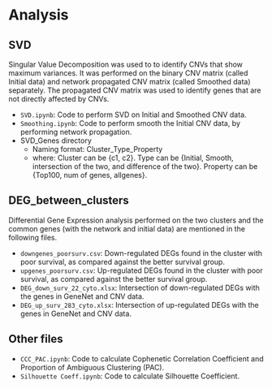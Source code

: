 # Analysis

## SVD

Singular Value Decomposition was used to to identify CNVs that show maximum variances. It was performed on the binary CNV matrix (called Initial data) and network propagated CNV matrix (called Smoothed data) separately. The propagated CNV matrix was used to identify genes that are not directly affected by CNVs.

-   `SVD.ipynb`: Code to perform SVD on Initial and Smoothed CNV data.
-   `Smoothing.ipynb`: Code to perform smooth the Initial CNV data, by performing network propagation.
-   SVD_Genes directory
    -   Naming format: Cluster_Type_Property
    -   where: Cluster can be {c1, c2}.
        Type can be {Initial, Smooth, intersection of the two, and difference of the two}.
        Property can be {Top100, num of genes, allgenes}.

## DEG_between_clusters

Differential Gene Expression analysis performed on the two clusters and the common genes (with the network and initial data) are mentioned in the following files.

-   `downgenes_poorsurv.csv`: Down-regulated DEGs found in the cluster with poor survival, as compared against the better survival group.
-   `upgenes_poorsurv.csv`: Up-regulated DEGs found in the cluster with poor survival, as compared against the better survival group.
-   `DEG_down_surv_22_cyto.xlsx`: Intersection of down-regulated DEGs with the genes in GeneNet and CNV data.
-   `DEG_up_surv_283_cyto.xlsx`: Intersection of up-regulated DEGs with the genes in GeneNet and CNV data.

## Other files

-   `CCC_PAC.ipynb`: Code to calculate Cophenetic Correlation Coefficient and Proportion of Ambiguous Clustering (PAC).
-   `Silhouette Coeff.ipynb`: Code to calculate Silhouette Coefficient.
